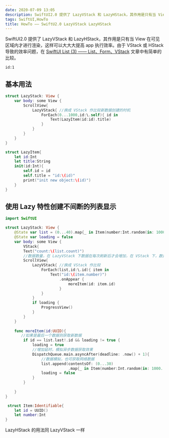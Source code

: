 ```yaml
---
date: 2020-07-09 13:05
description: SwiftUI2.0 提供了 LazyVStack 和 LazyHStack，其作用是只有当 View 在可见区域内才进行渲染，这样可以大大大提高 app 执行效率
tags: SwiftUI,HowTo
title: HowTo —— SwiftU2.0 LazyVStack LazyHStack
---
```


SwiftUI2.0 提供了 LazyVStack 和 LazyHStack，其作用是只有当 View 在可见区域内才进行渲染，这样可以大大大提高 app 执行效率。由于 VStack 或 HStack 导致的效率问题，在 [SwiftUI List (3) —— List、Form、VStack](https://zhuanlan.zhihu.com/p/111151515) 文章中有简单的比较。

```responser
id:1
```

## 基本用法 ##

```swift
struct LazyStack: View {
    var body: some View {
        ScrollView{
            LazyVStack{ //换成 VStack 作比较新数据创建的时机
                ForEach(0...1000,id:\.self){ id in
                    Text(LazyItem(id:id).title)
                }
            }
        }
    }
}

struct LazyItem{
    let id:Int
    let title:String
    init(id:Int){
        self.id = id
        self.title = "id:\(id)"
        print("init new object:\(id)") 
    }
}

```

## 使用 Lazy 特性创建不间断的列表显示 ##

```swift
import SwiftUI

struct LazyStack: View {
    @State var list = (0...40).map{_ in Item(number:Int.random(in: 1000...5000))}
    @State var loading = false
    var body: some View {
        VStack{
        Text("count:\(list.count)")
        //数据数量，在 LazyVStack 下数据在每次刷新后才会增加，在 VStack 下，数据会一直增加。
        ScrollView{
            LazyVStack{ //换成 VStack 作比较
                ForEach(list,id:\.id){ item in
                    Text("id:\(item.number)")
                        .onAppear {
                            moreItem(id: item.id)
                        }
                }
            }
            if loading {
                ProgressView()
            }
        }
    }
    
    func moreItem(id:UUID){
       //如果是最后一个数据则获取新数据
        if id == list.last!.id && loading != true {
            loading = true
            //增加延时，模拟异步数据获取效果
            DispatchQueue.main.asyncAfter(deadline: .now() + 1){
                //数据模拟，也可获取网络数据
                list.append(contentsOf: (0...30)
                            .map{_ in Item(number:Int.random(in: 1000...5000))})
                loading = false
            }
        }
        
    }
}

 struct Item:Identifiable{
    let id = UUID()
    let number:Int
}

```

LazyHStack 的用法同 LazyVStack 一样

